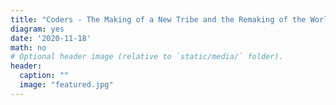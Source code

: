 ```yaml
---
title: "Coders - The Making of a New Tribe and the Remaking of the World (Book Review)"
diagram: yes
date: '2020-11-18'
math: no
# Optional header image (relative to `static/media/` folder).
header:
  caption: ""
  image: "featured.jpg"
---
```

